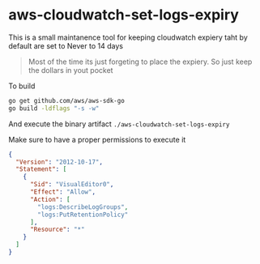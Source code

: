 # aws-cloudwatch-set-logs-expiry

This is a small maintanence tool for keeping cloudwatch expiery taht by default are set to Never to 14 days

>Most of the time its just forgeting to place the expiery.
>So just keep the dollars in yout pocket

To build

```bash
go get github.com/aws/aws-sdk-go
go build -ldflags "-s -w"
```

And execute the binary artifact `./aws-cloudwatch-set-logs-expiry`

Make sure to have a proper permissions to execute it

```json
{
  "Version": "2012-10-17",
  "Statement": [
    {
      "Sid": "VisualEditor0",
      "Effect": "Allow",
      "Action": [
        "logs:DescribeLogGroups",
        "logs:PutRetentionPolicy"
      ],
      "Resource": "*"
    }
  ]
}
```
